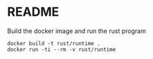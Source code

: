 # README

Build the docker image and run the rust program
```
docker build -t rust/runtime .
docker run -ti --rm -v rust/runtime
```

